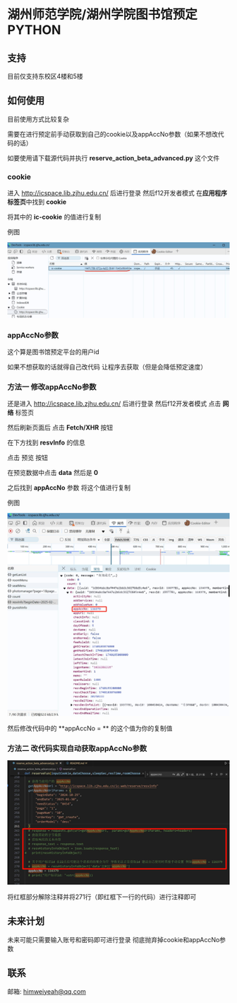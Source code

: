 # 湖州师范学院/湖州学院图书馆预定PYTHON
## 支持

目前仅支持东校区4楼和5楼

## 如何使用

目前使用方式比较复杂

需要在进行预定前手动获取到自己的cookie以及appAccNo参数（如果不想改代码的话）

如要使用请下载源代码并执行 **reserve_action_beta_advanced.py** 这个文件

### cookie

进入 http://icspace.lib.zjhu.edu.cn/ 后进行登录 然后f12开发者模式 在**应用程序标签页**中找到 **cookie** 

将其中的 **ic-cookie** 的值进行复制

例图

![image-20250221103053546](README.assets/image-20250221103053546.jpg)



### appAccNo参数

这个算是图书馆预定平台的用户id

如果不想获取的话就得自己改代码 让程序去获取（但是会降低预定速度）

### 方法一 修改appAccNo参数

还是进入 http://icspace.lib.zjhu.edu.cn/ 后进行登录 然后f12开发者模式 点击 **网络** 标签页

然后刷新页面后 点击 **Fetch/XHR** 按钮

在下方找到 **resvInfo** 的信息

点击 预览 按钮

在预览数据中点击 **data** 然后是 **0**

之后找到 **appAccNo** 参数 将这个值进行复制

例图

![image-20250221104108358](README.assets/image-20250221104108358.jpg)

然后修改代码中的  **appAccNo = ** 的这个值为你的复制值

### 方法二 改代码实现自动获取appAccNo参数

![image-20250221103420708](README.assets/image-20250221103420708.jpg)

将红框部分解除注释并将271行（即红框下一行的代码）进行注释即可

## 未来计划

未来可能只需要输入账号和密码即可进行登录 彻底抛弃掉cookie和appAccNo参数

## 联系

邮箱: himweiyeah@qq.com